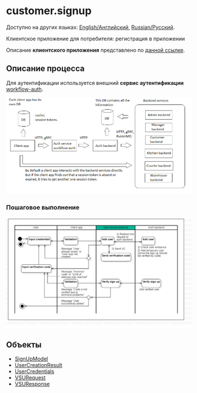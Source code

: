 # customer.signup

Доступно на других языках: [English/Английский](signup.md), [Russian/Русский](signup.ru.md). 

Клиентское приложение для потребителя: регистрация в приложении 

Описание **клиентского приложения** представлено по [данной ссылке](../../frontend/customerclient.ru.md).

## Описание процесса

Для аутентификации используется внешний **сервис аутентификации** [workflow-auth](https://github.com/alexeysp11/workflow-auth).

![authentication](../../img/authentication.png)

### Пошаговое выполнение 

![flowchart-signup](https://github.com/alexeysp11/workflow-auth/raw/main/docs/img/flowchart-signup.png)

## Объекты

- [SignUpModel](https://github.com/alexeysp11/workflow-auth/blob/main/docs/models/NetworkParameters/SignUpModel.md)
- [UserCreationResult](https://github.com/alexeysp11/workflow-auth/blob/main/docs/models/NetworkParameters/UserCreationResult.md)
- [UserCredentials](https://github.com/alexeysp11/workflow-auth/blob/main/docs/models/NetworkParameters/UserCredentials.md)
- [VSURequest](https://github.com/alexeysp11/workflow-auth/blob/main/docs/models/NetworkParameters/VSURequest.md)
- [VSUResponse](https://github.com/alexeysp11/workflow-auth/blob/main/docs/models/NetworkParameters/VSUResponse.md)
